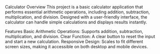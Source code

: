 
Calculator
Overview
This project is a basic calculator application that performs essential arithmetic operations, including addition, subtraction, multiplication, and division. Designed with a user-friendly interface, the calculator can handle simple calculations and displays results instantly.

Features
Basic Arithmetic Operations: Supports addition, subtraction, multiplication, and division.
Clear Function: A clear button to reset the input and start a new calculation.
Responsive Design: Scales to fit different screen sizes, making it accessible on both desktop and mobile devices.
